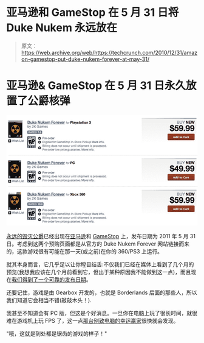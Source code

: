 # 亚马逊和 GameStop 在 5 月 31 日将 Duke Nukem 永远放在 

> 原文：<https://web.archive.org/web/https://techcrunch.com/2010/12/31/amazon-gamestop-put-duke-nukem-forever-at-may-31/>

# 亚马逊& GameStop 在 5 月 31 日永久放置了公爵核弹

![](img/4bbfc878eaa562716ae271eb19662037.png "It's coming~!")

[永远的毁灭公爵](https://web.archive.org/web/20221218165855/http://www.crunchgear.com/tag/duke-nukem-forever/)已经出现在[亚马逊](https://web.archive.org/web/20221218165855/http://www.amazon.com/gp/search?rh=n%3A468642%2Ck%3A%22Duke+Nukem+Forever%22&keywords=%22Duke+Nukem+Forever%22&ie=UTF8&qid=1286830290&scn=468642&h=7d3b0046219ad25e13afcb43128603f934f81aae)和 [GameStop](https://web.archive.org/web/20221218165855/http://www.gamestop.com/browse/search.aspx?dsNav=Ntk:TitleKeyword%7cduke+nukem+forever%7c3%7c) 上，发布日期为 2011 年 5 月 31 日。考虑到这两个预购页面都是从官方的 Duke Nukem Forever 网站链接而来的，这款游戏很有可能在那一天(或之前)在你的 360/PS3 上运行。

就其本身而言，它几乎足以让你瞠目结舌:不仅我们已经在媒体上看到了几个月的预览(我想我应该在几个月前看到它，但出于某种原因我不能做到这一点)，而且现在[我们得到了一个可靠的发布日期](https://web.archive.org/web/20221218165855/http://www.slashgear.com/duke-nukem-forever-pre-orders-taken-for-may-31-2011-release-31122178/)。

还要记住，游戏是由 Gearbox 开发的，也就是 Borderlands 后面的那些人，所以我们知道它会相当不错(敲敲木头！).

我甚至不知道会有 PC 版，但这是个好消息。一旦你在电脑上玩了很长时间，就很难在游戏机上玩 FPS 了，这一点[那台别致电脑的幸运赢家](https://web.archive.org/web/20221218165855/http://www.crunchgear.com/2010/12/25/the-12-days-of-christmas-digital-storm-computer-giveaway-winner/)很快就会发现。

"哦，这就是到处都是锯齿的游戏的样子！"